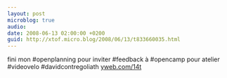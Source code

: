 ```yaml
---
layout: post
microblog: true
audio: 
date: 2008-06-13 02:00:00 +0200
guid: http://xtof.micro.blog/2008/06/13/t833660035.html
---
```

fini mon #openplanning pour inviter #feedback à #opencamp pour atelier #videovelo #davidcontregoliath [yweb.com/14t](http://yweb.com/14t)
